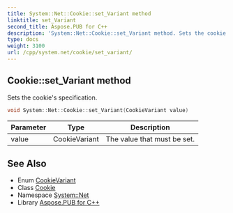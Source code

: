 ```yaml
---
title: System::Net::Cookie::set_Variant method
linktitle: set_Variant
second_title: Aspose.PUB for C++
description: 'System::Net::Cookie::set_Variant method. Sets the cookie''s specification in C++.'
type: docs
weight: 3100
url: /cpp/system.net/cookie/set_variant/
---
```

## Cookie::set_Variant method


Sets the cookie's specification.

```cpp
void System::Net::Cookie::set_Variant(CookieVariant value)
```


| Parameter | Type | Description |
| --- | --- | --- |
| value | CookieVariant | The value that must be set. |

## See Also

* Enum [CookieVariant](../../cookievariant/)
* Class [Cookie](../)
* Namespace [System::Net](../../)
* Library [Aspose.PUB for C++](../../../)
